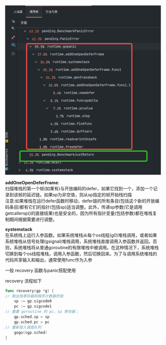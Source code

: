 ![panic](./panic.png)

**addOneOpenDeferFrame**:       
扫描堆栈的第一个帧(如果有)与开放编码的defer，如果它找到一个，添加一个记录到该帧的延迟链。如果sp为非空值，则从sp指定的帧开始栈扫描       
注意:如果堆栈在运行defer函数时移动，defer链的所有条目(包括这个新的开放编码条目)都有它们的指针(包括sp)适当调整。此外，传递sp参数(它是调用getcallersp()的直接结果)也是安全的，因为所有指针变量(包括参数)都在堆栈复制期间根据需要进行调整。        

**systemstack**     
在系统栈上运行入参函数。如果系统堆栈从每个os线程(g0)堆栈调用，或者如果系统堆栈从信号处理(gsignal)堆栈调用，系统堆栈直接调用入参函数并返回。否则，系统堆栈将从普通goroutine的有限堆栈中被调用。在这种情况下，系统堆栈切换到每个os线程堆栈，调用入参函数，然后切换回来。为了与调用系统堆栈的代码共享输入和输出，通常使用func作为入参      

一般 recovery 函数与panic搭配使用       

recovery 流程如下       
```go
func recovery(gp *g) {
// 取出栈寄存器和程序计数器的值
    sp := gp.sigcode0
    pc := gp.sigcode1
// 重置 goroutine 的 pc，sp 寄存器；
    gp.sched.sp = sp
    gp.sched.pc = pc
// 重新投入调度队列
    gogo(&gp.sched)
}
```